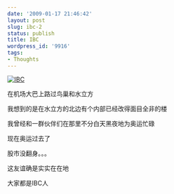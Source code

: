 ```yaml
---
date: '2009-01-17 21:46:42'
layout: post
slug: ibc-2
status: publish
title: IBC
wordpress_id: '9916'
tags:
- Thoughts
---
```


[![IBC](https://lh6faa.bay.livefilestore.com/y1mf78EmwxnCOa1zJRIBDYI9rmeOG-doNUwo3RJrP3GUofKUq5_22d2x4MOItkDnol3QIBhWYWpZQA5ud-O04WQcjb0PeFrp0R9038llhWCsaKCL8hcxMcaZFliZFbb3SOzddxYE8NqyQ4/IBC_thumb[91].jpg)](https://lh6faa.bay.livefilestore.com/y1myIDvMzpJ3WnmK68P7OmMCt8Zhlg9ANuV9-8cwhwJ7CyfU4vhTjzjofUOl9KCWC5l6DVysOqvJGAnvMFC1dOqfT0ka0SweBw4Fy8dguLstxB0WrkEorHe807NSj4Eglp03aebAkxOJIU/IBC[95].jpg)

在机场大巴上路过鸟巢和水立方

我想到的是在水立方的北边有个内部已经改得面目全非的楼

我曾经和一群伙伴们在那里不分白天黑夜地为奥运忙碌

现在奥运过去了

股市没翻身。。。

这友谊确是实实在在地

大家都是IBC人
